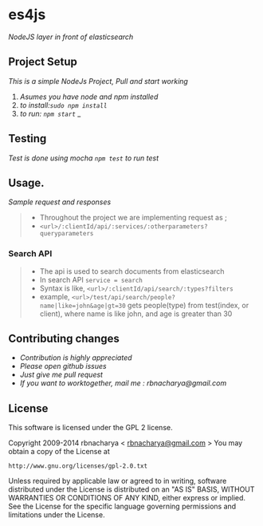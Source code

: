 # es4js

_NodeJS layer in front of elasticsearch_

## Project Setup

_This is a simple NodeJs Project, Pull and start working_ 

1. _Asumes you have node and npm installed_
2. _to install:`sudo npm install`_
3. _to run: `npm start`_
_

## Testing

_Test is done using mocha `npm test` to run test_

## Usage. 

_Sample request and responses_

> - Throughout the project we are implementing request as ;
> - `<url>/:clientId/api/:services/:otherparameters?queryparameters`

### Search API 

> - The api is used to search documents from elasticsearch
> - In search API `service = search`
> - Syntax is like, `<url>/:clientId/api/search/:types?filters`
> - example, `<url>/test/api/search/people?name|like=john&age|gt=30` gets people(type) from test(index, or client), where name is like john, and age is greater than 30 


## Contributing changes

- _Contribution is highly appreciated_
- _Please open github issues_
- _Just give me pull request_
- _If you want to worktogether, mail me : rbnacharya@gmail.com_

## License

This software is licensed under the GPL 2 license.

Copyright 2009-2014 rbnacharya < rbnacharya@gmail.com >
You may obtain a copy of the License at

    http://www.gnu.org/licenses/gpl-2.0.txt
Unless required by applicable law or agreed to in writing, software
distributed under the License is distributed on an "AS IS" BASIS, WITHOUT
WARRANTIES OR CONDITIONS OF ANY KIND, either express or implied. See the
License for the specific language governing permissions and limitations under
the License.
